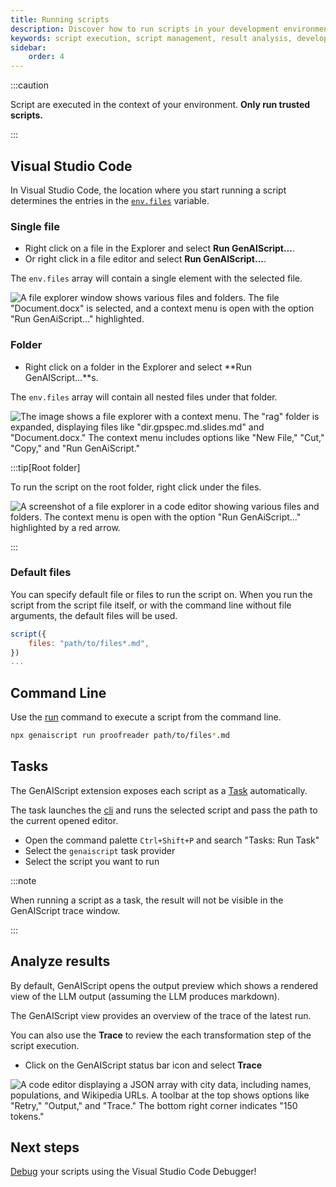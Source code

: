 ```yaml
---
title: Running scripts
description: Discover how to run scripts in your development environment, manage script execution, and interpret the results for enhanced productivity.
keywords: script execution, script management, result analysis, development automation, script workflow
sidebar:
    order: 4
---
```


:::caution

Script are executed in the context of your environment.
**Only run trusted scripts.**

:::

## Visual Studio Code

In Visual Studio Code, the location where you start running a script determines the entries in the [`env.files`](/genaiscript/reference/scripts/context) variable.

### Single file

-   Right click on a file in the Explorer and select **Run GenAIScript...**.
-   Or right click in a file editor and select **Run GenAIScript...**.

The `env.files` array will contain a single element with the selected file.

![A file explorer window shows various files and folders. The file "Document.docx" is selected, and a context menu is open with the option "Run GenAiScript..." highlighted.](../../../assets/vscode-file-run.png)

### Folder

-   Right click on a folder in the Explorer and select **Run GenAIScript...**s.

The `env.files` array will contain all nested files under that folder.

![The image shows a file explorer with a context menu. The "rag" folder is expanded, displaying files like "dir.gpspec.md.slides.md" and "Document.docx." The context menu includes options like "New File," "Cut," "Copy," and "Run GenAiScript."](../../../assets/vscode-folder-run.png)

:::tip[Root folder]

To run the script on the root folder, right click under the files.

![A screenshot of a file explorer in a code editor showing various files and folders. The context menu is open with the option "Run GenAiScript..." highlighted by a red arrow.](../../../assets/vscode-folder-run-root.png)

:::

### Default files

You can specify default file or files to run the script on.
When you run the script from the script file itself, or with the command line without file arguments,
the default files will be used.

```js
script({
    files: "path/to/files*.md",
})
...
```

## Command Line

Use the [run](/genaiscript/reference/cli/run) command to execute a script from the command line.

```sh
npx genaiscript run proofreader path/to/files*.md
```

## Tasks

The GenAIScript extension exposes each script as a [Task](https://code.visualstudio.com/docs/editor/tasks) automatically.

The task launches the [cli](/genaiscript/reference/cli) and runs the selected script and pass the path to the current opened editor.

-   Open the command palette `Ctrl+Shift+P` and search "Tasks: Run Task"
-   Select the `genaiscript` task provider
-   Select the script you want to run

:::note

When running a script as a task, the result will not be visible in the GenAIScript trace window.

:::

## Analyze results

By default, GenAIScript opens the output preview which shows a rendered view of the LLM output (assuming the LLM produces markdown).

The GenAIScript view provides an overview of the trace of the latest run.

You can also use the **Trace** to review the each transformation step of the script execution.

-   Click on the GenAIScript status bar icon and select **Trace**

![A code editor displaying a JSON array with city data, including names, populations, and Wikipedia URLs. A toolbar at the top shows options like "Retry," "Output," and "Trace." The bottom right corner indicates "150 tokens."](../../../assets/vscode-statusbar-trace.png)

## Next steps

[Debug](/genaiscript/getting-started/debugging-scripts) your scripts using the Visual Studio Code Debugger!
